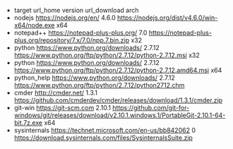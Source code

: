 - target url_home version url_download arch
- nodejs https://nodejs.org/en/ 4.6.0 https://nodejs.org/dist/v4.6.0/win-x64/node.exe x64
- notepad++ https://notepad-plus-plus.org/ 7.0 https://notepad-plus-plus.org/repository/7.x/7.0/npp.7.bin.zip x32
- python https://www.python.org/downloads/ 2.7.12 https://www.python.org/ftp/python/2.7.12/python-2.7.12.msi x32
- python https://www.python.org/downloads/ 2.7.12 https://www.python.org/ftp/python/2.7.12/python-2.7.12.amd64.msi x64
- python_help https://www.python.org/downloads/ 2.7.12 https://www.python.org/ftp/python/2.7.12/python2712.chm
- cmder http://cmder.net/ 1.3.1 https://github.com/cmderdev/cmder/releases/download/1.3.1/cmder.zip
- git-win https://git-scm.com 2.10.1 https://github.com/git-for-windows/git/releases/download/v2.10.1.windows.1/PortableGit-2.10.1-64-bit.7z.exe x64
- sysinternals https://technet.microsoft.com/en-us/bb842062 0 https://download.sysinternals.com/files/SysinternalsSuite.zip
